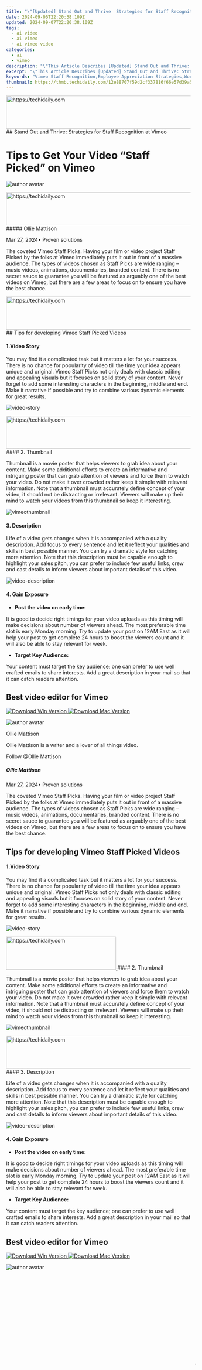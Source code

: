 ```yaml
---
title: "\"[Updated] Stand Out and Thrive  Strategies for Staff Recognition at Vimeo for 2024\""
date: 2024-09-06T22:20:38.109Z
updated: 2024-09-07T22:20:38.109Z
tags:
  - ai video
  - ai vimeo
  - ai vimeo video
categories:
  - ai
  - vimeo
description: "\"This Article Describes [Updated] Stand Out and Thrive: Strategies for Staff Recognition at Vimeo for 2024\""
excerpt: "\"This Article Describes [Updated] Stand Out and Thrive: Strategies for Staff Recognition at Vimeo for 2024\""
keywords: "Vimeo Staff Recognition,Employee Appreciation Strategies,Workplace Motivation Tactics,Thriving Team Environments,Staff Acknowledgment at Workplaces,Innovative Recognition Programs,Boost Productivity Through Rewards"
thumbnail: https://thmb.techidaily.com/12e88707f59d2cf337816f66e57d39a5f3c787beb919eddcfabef3a341868406.jpg
---
```


<!-- affiliate ads begin -->
<a href="https://ephamedtechinc.pxf.io/c/5597632/2136624/26400" target="_top" id="2136624">
  <img src="//a.impactradius-go.com/display-ad/26400-2136624" border="0" alt="https://techidaily.com" width="728" height="90"/>
</a>
<img height="0" width="0" src="https://ephamedtechinc.pxf.io/i/5597632/2136624/26400" style="position:absolute;visibility:hidden;" border="0" />
<!-- affiliate ads end -->
## Stand Out and Thrive: Strategies for Staff Recognition at Vimeo

# Tips to Get Your Video “Staff Picked” on Vimeo

![author avatar](https://images.wondershare.com/filmora/article-images/ollie-mattison.jpg)

<!-- affiliate ads begin -->
<a href="https://ephamedtechinc.pxf.io/c/5597632/2137229/26400" target="_top" id="2137229">
  <img src="//a.impactradius-go.com/display-ad/26400-2137229" border="0" alt="https://techidaily.com" width="728" height="90"/>
</a>
<img height="0" width="0" src="https://ephamedtechinc.pxf.io/i/5597632/2137229/26400" style="position:absolute;visibility:hidden;" border="0" />
<!-- affiliate ads end -->
##### Ollie Mattison

 Mar 27, 2024• Proven solutions

 The coveted Vimeo Staff Picks. Having your film or video project Staff Picked by the folks at Vimeo immediately puts it out in front of a massive audience. The types of videos chosen as Staff Picks are wide ranging – music videos, animations, documentaries, branded content. There is no secret sauce to guarantee you will be featured as arguably one of the best videos on Vimeo, but there are a few areas to focus on to ensure you have the best chance.

<!-- affiliate ads begin -->
<a href="https://unicoeye.pxf.io/c/5597632/2134246/18498" target="_top" id="2134246">
  <img src="//a.impactradius-go.com/display-ad/18498-2134246" border="0" alt="https://techidaily.com" width="728" height="90"/>
</a>
<img height="0" width="0" src="https://unicoeye.pxf.io/i/5597632/2134246/18498" style="position:absolute;visibility:hidden;" border="0" />
<!-- affiliate ads end -->
## Tips for developing Vimeo Staff Picked Videos

#### 1.Video Story

 You may find it a complicated task but it matters a lot for your success. There is no chance for popularity of video till the time your idea appears unique and original. Vimeo Staff Picks not only deals with classic editing and appealing visuals but it focuses on solid story of your content. Never forget to add some interesting characters in the beginning, middle and end. Make it narrative if possible and try to combine various dynamic elements for great results.

![video-story](https://images.wondershare.com/filmora/article-images/video-story.jpg)

<!-- affiliate ads begin -->
<a href="https://ephamedtechinc.pxf.io/c/5597632/2136613/26400" target="_top" id="2136613">
  <img src="//a.impactradius-go.com/display-ad/26400-2136613" border="0" alt="https://techidaily.com" width="728" height="90"/>
</a>
<img height="0" width="0" src="https://ephamedtechinc.pxf.io/i/5597632/2136613/26400" style="position:absolute;visibility:hidden;" border="0" />
<!-- affiliate ads end -->
#### 2. Thumbnail

 Thumbnail is a movie poster that helps viewers to grab idea about your content. Make some additional efforts to create an informative and intriguing poster that can grab attention of viewers and force them to watch your video. Do not make it over crowded rather keep it simple with relevant information. Note that a thumbnail must accurately define concept of your video, it should not be distracting or irrelevant. Viewers will make up their mind to watch your videos from this thumbnail so keep it interesting.

![vimeothumbnail](https://images.wondershare.com/filmora/article-images/vimeothumbnail.jpg)

#### 3. Description

 Life of a video gets changes when it is accompanied with a quality description. Add focus to every sentence and let it reflect your qualities and skills in best possible manner. You can try a dramatic style for catching more attention. Note that this description must be capable enough to highlight your sales pitch, you can prefer to include few useful links, crew and cast details to inform viewers about important details of this video.

![video-description](https://images.wondershare.com/filmora/article-images/video-description.jpg)

#### 4. Gain Exposure

* **Post the video on early time:**

 It is good to decide right timings for your video uploads as this timing will make decisions about number of viewers ahead. The most preferable time slot is early Monday morning. Try to update your post on 12AM East as it will help your post to get complete 24 hours to boost the viewers count and it will also be able to stay relevant for week.

* **Target Key Audience:**

 Your content must target the key audience; one can prefer to use well crafted emails to share interests. Add a great description in your mail so that it can catch readers attention.

## Best video editor for Vimeo

[![Download Win Version](https://images.wondershare.com/filmora/guide/download-btn-win.jpg) ](https://tools.techidaily.com/wondershare/filmora/download/) [![Download Mac Version](https://images.wondershare.com/filmora/guide/download-btn-mac.jpg) ](https://tools.techidaily.com/wondershare/filmora/download/)

![author avatar](https://images.wondershare.com/filmora/article-images/ollie-mattison.jpg)

Ollie Mattison

Ollie Mattison is a writer and a lover of all things video.

Follow @Ollie Mattison

##### Ollie Mattison

 Mar 27, 2024• Proven solutions

 The coveted Vimeo Staff Picks. Having your film or video project Staff Picked by the folks at Vimeo immediately puts it out in front of a massive audience. The types of videos chosen as Staff Picks are wide ranging – music videos, animations, documentaries, branded content. There is no secret sauce to guarantee you will be featured as arguably one of the best videos on Vimeo, but there are a few areas to focus on to ensure you have the best chance.

## Tips for developing Vimeo Staff Picked Videos

#### 1.Video Story

 You may find it a complicated task but it matters a lot for your success. There is no chance for popularity of video till the time your idea appears unique and original. Vimeo Staff Picks not only deals with classic editing and appealing visuals but it focuses on solid story of your content. Never forget to add some interesting characters in the beginning, middle and end. Make it narrative if possible and try to combine various dynamic elements for great results.

![video-story](https://images.wondershare.com/filmora/article-images/video-story.jpg)

<!-- affiliate ads begin -->
<a href="https://aligracehair.sjv.io/c/5597632/2135400/19272" target="_top" id="2135400">
  <img src="//a.impactradius-go.com/display-ad/19272-2135400" border="0" alt="https://techidaily.com" width="300" height="90"/>
</a>
<img height="0" width="0" src="https://aligracehair.sjv.io/i/5597632/2135400/19272" style="position:absolute;visibility:hidden;" border="0" />
<!-- affiliate ads end -->
#### 2. Thumbnail

 Thumbnail is a movie poster that helps viewers to grab idea about your content. Make some additional efforts to create an informative and intriguing poster that can grab attention of viewers and force them to watch your video. Do not make it over crowded rather keep it simple with relevant information. Note that a thumbnail must accurately define concept of your video, it should not be distracting or irrelevant. Viewers will make up their mind to watch your videos from this thumbnail so keep it interesting.

![vimeothumbnail](https://images.wondershare.com/filmora/article-images/vimeothumbnail.jpg)

<!-- affiliate ads begin -->
<a href="https://appsumo.8odi.net/c/5597632/2123740/7443" target="_top" id="2123740">
  <img src="//a.impactradius-go.com/display-ad/7443-2123740" border="0" alt="https://techidaily.com" width="728" height="90"/>
</a>
<img height="0" width="0" src="https://appsumo.8odi.net/i/5597632/2123740/7443" style="position:absolute;visibility:hidden;" border="0" />
<!-- affiliate ads end -->
#### 3. Description

 Life of a video gets changes when it is accompanied with a quality description. Add focus to every sentence and let it reflect your qualities and skills in best possible manner. You can try a dramatic style for catching more attention. Note that this description must be capable enough to highlight your sales pitch, you can prefer to include few useful links, crew and cast details to inform viewers about important details of this video.

![video-description](https://images.wondershare.com/filmora/article-images/video-description.jpg)

#### 4. Gain Exposure

* **Post the video on early time:**

 It is good to decide right timings for your video uploads as this timing will make decisions about number of viewers ahead. The most preferable time slot is early Monday morning. Try to update your post on 12AM East as it will help your post to get complete 24 hours to boost the viewers count and it will also be able to stay relevant for week.

* **Target Key Audience:**

 Your content must target the key audience; one can prefer to use well crafted emails to share interests. Add a great description in your mail so that it can catch readers attention.

## Best video editor for Vimeo

[![Download Win Version](https://images.wondershare.com/filmora/guide/download-btn-win.jpg) ](https://tools.techidaily.com/wondershare/filmora/download/) [![Download Mac Version](https://images.wondershare.com/filmora/guide/download-btn-mac.jpg) ](https://tools.techidaily.com/wondershare/filmora/download/)

![author avatar](https://images.wondershare.com/filmora/article-images/ollie-mattison.jpg)

<!-- affiliate ads begin -->
<span id="1444782">
					<video width="1024" height="576" style="cursor:pointer"
           poster="//a.impactradius-go.com/display-clicktoplayimage/1444782.png"
           onclick="if(!this.playClicked){this.play();this.setAttribute('controls',true);this.playClicked=true;}">
	   <source src="//a.impactradius-go.com/display-ad/14559-1444782">
	   <img src="//a.impactradius-go.com/display-clicktoplayimage/1444782.png" style="border: none; height: 100%; width: 100%; object-fit: contain">
	</video>
	<div style="width:640px;text-align:center"><a href="javascript:window.open(decodeURIComponent('https%3A%2F%2Fpropmoneyinc.pxf.io%2Fc%2F5597632%2F1444782%2F14559'), '_blank');void(0);">Click here</a></div>
</span>
<img height="0" width="0" src="https://imp.pxf.io/i/5597632/1444782/14559" style="position:absolute;visibility:hidden;" border="0" />
<!-- affiliate ads end -->
Ollie Mattison

Ollie Mattison is a writer and a lover of all things video.

Follow @Ollie Mattison

##### Ollie Mattison

 Mar 27, 2024• Proven solutions

 The coveted Vimeo Staff Picks. Having your film or video project Staff Picked by the folks at Vimeo immediately puts it out in front of a massive audience. The types of videos chosen as Staff Picks are wide ranging – music videos, animations, documentaries, branded content. There is no secret sauce to guarantee you will be featured as arguably one of the best videos on Vimeo, but there are a few areas to focus on to ensure you have the best chance.

## Tips for developing Vimeo Staff Picked Videos

#### 1.Video Story

 You may find it a complicated task but it matters a lot for your success. There is no chance for popularity of video till the time your idea appears unique and original. Vimeo Staff Picks not only deals with classic editing and appealing visuals but it focuses on solid story of your content. Never forget to add some interesting characters in the beginning, middle and end. Make it narrative if possible and try to combine various dynamic elements for great results.

![video-story](https://images.wondershare.com/filmora/article-images/video-story.jpg)

<!-- affiliate ads begin -->
<a href="https://ephamedtechinc.pxf.io/c/5597632/2130531/26400" target="_top" id="2130531">
  <img src="//a.impactradius-go.com/display-ad/26400-2130531" border="0" alt="https://techidaily.com" width="728" height="90"/>
</a>
<img height="0" width="0" src="https://ephamedtechinc.pxf.io/i/5597632/2130531/26400" style="position:absolute;visibility:hidden;" border="0" />
<!-- affiliate ads end -->
#### 2. Thumbnail

 Thumbnail is a movie poster that helps viewers to grab idea about your content. Make some additional efforts to create an informative and intriguing poster that can grab attention of viewers and force them to watch your video. Do not make it over crowded rather keep it simple with relevant information. Note that a thumbnail must accurately define concept of your video, it should not be distracting or irrelevant. Viewers will make up their mind to watch your videos from this thumbnail so keep it interesting.

![vimeothumbnail](https://images.wondershare.com/filmora/article-images/vimeothumbnail.jpg)

<!-- affiliate ads begin -->
<span id="1770526">
					<video width="240" height="480" style="cursor:pointer"
           poster="//a.impactradius-go.com/display-clicktoplayimage/1770526.png"
           onclick="if(!this.playClicked){this.play();this.setAttribute('controls',true);this.playClicked=true;}">
	   <source src="//a.impactradius-go.com/display-ad/20702-1770526">
	   <img src="//a.impactradius-go.com/display-clicktoplayimage/1770526.png" style="border: none; height: 100%; width: 100%; object-fit: contain">
	</video>
	<div style="width:150px;text-align:center"><a href="javascript:window.open(decodeURIComponent('https%3A%2F%2Ftokenmetrics.sjv.io%2Fc%2F5597632%2F1770526%2F20702'), '_blank');void(0);">Click here</a></div>
</span>
<img height="0" width="0" src="https://imp.pxf.io/i/5597632/1770526/20702" style="position:absolute;visibility:hidden;" border="0" />
<!-- affiliate ads end -->
#### 3. Description

 Life of a video gets changes when it is accompanied with a quality description. Add focus to every sentence and let it reflect your qualities and skills in best possible manner. You can try a dramatic style for catching more attention. Note that this description must be capable enough to highlight your sales pitch, you can prefer to include few useful links, crew and cast details to inform viewers about important details of this video.

![video-description](https://images.wondershare.com/filmora/article-images/video-description.jpg)

<!-- affiliate ads begin -->
<a href="https://appsumo.8odi.net/c/5597632/2118326/7443" target="_top" id="2118326">
  <img src="//a.impactradius-go.com/display-ad/7443-2118326" border="0" alt="https://techidaily.com" width="728" height="90"/>
</a>
<img height="0" width="0" src="https://appsumo.8odi.net/i/5597632/2118326/7443" style="position:absolute;visibility:hidden;" border="0" />
<!-- affiliate ads end -->
#### 4. Gain Exposure

* **Post the video on early time:**

 It is good to decide right timings for your video uploads as this timing will make decisions about number of viewers ahead. The most preferable time slot is early Monday morning. Try to update your post on 12AM East as it will help your post to get complete 24 hours to boost the viewers count and it will also be able to stay relevant for week.

* **Target Key Audience:**

 Your content must target the key audience; one can prefer to use well crafted emails to share interests. Add a great description in your mail so that it can catch readers attention.

<!-- affiliate ads begin -->
<span id="1975503">
					<video width="128" height="480" style="cursor:pointer"
           poster="//a.impactradius-go.com/display-clicktoplayimage/1975503.png"
           onclick="if(!this.playClicked){this.play();this.setAttribute('controls',true);this.playClicked=true;}">
	   <source src="//a.impactradius-go.com/display-ad/22993-1975503">
	   <img src="//a.impactradius-go.com/display-clicktoplayimage/1975503.png" style="border: none; height: 100%; width: 100%; object-fit: contain">
	</video>
	<div style="width:80px;text-align:center"><a href="javascript:window.open(decodeURIComponent('https%3A%2F%2Fhomestyler.sjv.io%2Fc%2F5597632%2F1975503%2F22993'), '_blank');void(0);">Click here</a></div>
</span>
<img height="0" width="0" src="https://imp.pxf.io/i/5597632/1975503/22993" style="position:absolute;visibility:hidden;" border="0" />
<!-- affiliate ads end -->
## Best video editor for Vimeo

[![Download Win Version](https://images.wondershare.com/filmora/guide/download-btn-win.jpg) ](https://tools.techidaily.com/wondershare/filmora/download/) [![Download Mac Version](https://images.wondershare.com/filmora/guide/download-btn-mac.jpg) ](https://tools.techidaily.com/wondershare/filmora/download/)

![author avatar](https://images.wondershare.com/filmora/article-images/ollie-mattison.jpg)

<!-- affiliate ads begin -->
<a href="https://appsumo.8odi.net/c/5597632/2118318/7443" target="_top" id="2118318">
  <img src="//a.impactradius-go.com/display-ad/7443-2118318" border="0" alt="https://techidaily.com" width="600" height="90"/>
</a>
<img height="0" width="0" src="https://appsumo.8odi.net/i/5597632/2118318/7443" style="position:absolute;visibility:hidden;" border="0" />
<!-- affiliate ads end -->
Ollie Mattison

Ollie Mattison is a writer and a lover of all things video.

Follow @Ollie Mattison

##### Ollie Mattison

 Mar 27, 2024• Proven solutions

 The coveted Vimeo Staff Picks. Having your film or video project Staff Picked by the folks at Vimeo immediately puts it out in front of a massive audience. The types of videos chosen as Staff Picks are wide ranging – music videos, animations, documentaries, branded content. There is no secret sauce to guarantee you will be featured as arguably one of the best videos on Vimeo, but there are a few areas to focus on to ensure you have the best chance.

## Tips for developing Vimeo Staff Picked Videos

#### 1.Video Story

 You may find it a complicated task but it matters a lot for your success. There is no chance for popularity of video till the time your idea appears unique and original. Vimeo Staff Picks not only deals with classic editing and appealing visuals but it focuses on solid story of your content. Never forget to add some interesting characters in the beginning, middle and end. Make it narrative if possible and try to combine various dynamic elements for great results.

![video-story](https://images.wondershare.com/filmora/article-images/video-story.jpg)

#### 2. Thumbnail

 Thumbnail is a movie poster that helps viewers to grab idea about your content. Make some additional efforts to create an informative and intriguing poster that can grab attention of viewers and force them to watch your video. Do not make it over crowded rather keep it simple with relevant information. Note that a thumbnail must accurately define concept of your video, it should not be distracting or irrelevant. Viewers will make up their mind to watch your videos from this thumbnail so keep it interesting.

![vimeothumbnail](https://images.wondershare.com/filmora/article-images/vimeothumbnail.jpg)

<!-- affiliate ads begin -->
<a href="https://appsumo.8odi.net/c/5597632/2137395/7443" target="_top" id="2137395">
  <img src="//a.impactradius-go.com/display-ad/7443-2137395" border="0" alt="https://techidaily.com" width="728" height="90"/>
</a>
<img height="0" width="0" src="https://appsumo.8odi.net/i/5597632/2137395/7443" style="position:absolute;visibility:hidden;" border="0" />
<!-- affiliate ads end -->
#### 3. Description

 Life of a video gets changes when it is accompanied with a quality description. Add focus to every sentence and let it reflect your qualities and skills in best possible manner. You can try a dramatic style for catching more attention. Note that this description must be capable enough to highlight your sales pitch, you can prefer to include few useful links, crew and cast details to inform viewers about important details of this video.

![video-description](https://images.wondershare.com/filmora/article-images/video-description.jpg)

#### 4. Gain Exposure

* **Post the video on early time:**

 It is good to decide right timings for your video uploads as this timing will make decisions about number of viewers ahead. The most preferable time slot is early Monday morning. Try to update your post on 12AM East as it will help your post to get complete 24 hours to boost the viewers count and it will also be able to stay relevant for week.

* **Target Key Audience:**

 Your content must target the key audience; one can prefer to use well crafted emails to share interests. Add a great description in your mail so that it can catch readers attention.

## Best video editor for Vimeo

[![Download Win Version](https://images.wondershare.com/filmora/guide/download-btn-win.jpg) ](https://tools.techidaily.com/wondershare/filmora/download/) [![Download Mac Version](https://images.wondershare.com/filmora/guide/download-btn-mac.jpg) ](https://tools.techidaily.com/wondershare/filmora/download/)

<!-- affiliate ads begin -->
<a href="https://aligracehair.sjv.io/c/5597632/2135374/19272" target="_top" id="2135374">
  <img src="//a.impactradius-go.com/display-ad/19272-2135374" border="0" alt="https://techidaily.com" width="468" height="60"/>
</a>
<img height="0" width="0" src="https://aligracehair.sjv.io/i/5597632/2135374/19272" style="position:absolute;visibility:hidden;" border="0" />
<!-- affiliate ads end -->
![author avatar](https://images.wondershare.com/filmora/article-images/ollie-mattison.jpg)

Ollie Mattison

Ollie Mattison is a writer and a lover of all things video.

Follow @Ollie Mattison

<ins class="adsbygoogle"
     style="display:block"
     data-ad-format="autorelaxed"
     data-ad-client="ca-pub-7571918770474297"
     data-ad-slot="1223367746"></ins>

<ins class="adsbygoogle"
     style="display:block"
     data-ad-format="autorelaxed"
     data-ad-client="ca-pub-7571918770474297"
     data-ad-slot="1223367746"></ins>



<ins class="adsbygoogle"
     style="display:block"
     data-ad-client="ca-pub-7571918770474297"
     data-ad-slot="8358498916"
     data-ad-format="auto"
     data-full-width-responsive="true"></ins>






<span class="atpl-alsoreadstyle">Also read:</span>
<div><ul>
<li><a href="https://vimeo-videos.techidaily.com/new-2024-approved-secure-vimeo-to-local-downloaders/"><u>[New] 2024 Approved  Secure Vimeo to Local Downloaders</u></a></li>
<li><a href="https://vimeo-videos.techidaily.com/new-enhancing-accessibility-with-vimeo-subtitles-for-2024/"><u>[New] Enhancing Accessibility with Vimeo Subtitles for 2024</u></a></li>
<li><a href="https://vimeo-videos.techidaily.com/new-harmonizing-audio-and-visuals-in-vimeo-media-for-2024/"><u>[New] Harmonizing Audio and Visuals in Vimeo Media for 2024</u></a></li>
<li><a href="https://vimeo-videos.techidaily.com/new-in-2024-step-by-step-adding-movie-maker-videos-to-vimeo-stream/"><u>[New] In 2024, Step-by-Step  Adding Movie Maker Videos to Vimeo Stream</u></a></li>
<li><a href="https://vimeo-videos.techidaily.com/new-master-classroom-optimal-video-edits-on-vimeo-for-2024/"><u>[New] Master Classroom  Optimal Video Edits on Vimeo for 2024</u></a></li>
<li><a href="https://vimeo-videos.techidaily.com/new-streamline-your-media-save-vimeo-to-mp4-for-2024/"><u>[New] Streamline Your Media  Save Vimeo to MP4 for 2024</u></a></li>
<li><a href="https://vimeo-videos.techidaily.com/new-tactics-to-accelerate-vimeo-video-viewership/"><u>[New] Tactics to Accelerate Vimeo Video Viewership</u></a></li>
<li><a href="https://vimeo-videos.techidaily.com/updated-2024-approved-best-online-vimeo-video-downloaders/"><u>[Updated] 2024 Approved  Best Online Vimeo Video Downloaders</u></a></li>
<li><a href="https://vimeo-videos.techidaily.com/updated-2024-approved-greatest-competitors-to-vimeos-cameo-editor-platform/"><u>[Updated] 2024 Approved  Greatest Competitors to Vimeo's Cameo Editor Platform</u></a></li>
<li><a href="https://vimeo-videos.techidaily.com/updated-2024-approved-how-to-insert-a-vimeo-video-into-powerpoint/"><u>[Updated] 2024 Approved  How to Insert a Vimeo Video Into PowerPoint</u></a></li>
<li><a href="https://vimeo-videos.techidaily.com/updated-a-guide-to-navigating-vimeos-free-premium-and-pro-membership-levels/"><u>[Updated] A Guide to Navigating Vimeo’s Free, Premium & Pro Membership Levels</u></a></li>
<li><a href="https://vimeo-videos.techidaily.com/updated-cutting-edge-videographer-software-for-vimeo-expertise-for-2024/"><u>[Updated] Cutting Edge Videographer Software for Vimeo Expertise for 2024</u></a></li>
<li><a href="https://vimeo-videos.techidaily.com/updated-how-to-edit-videos-with-vimeo-create-in-2024/"><u>[Updated] How to Edit Videos with Vimeo Create, In 2024</u></a></li>
<li><a href="https://vimeo-videos.techidaily.com/updated-how-to-trim-and-cut-vimeo-videos/"><u>[Updated] How to Trim and Cut Vimeo Videos</u></a></li>
<li><a href="https://vimeo-videos.techidaily.com/updated-in-2024-exploring-best-fit-basic-to-pro-in-vimeo-services/"><u>[Updated] In 2024, Exploring Best Fit  Basic to Pro in Vimeo Services</u></a></li>
<li><a href="https://vimeo-videos.techidaily.com/updated-in-2024-how-to-amass-wealth-the-art-of-vimeo-video-monetization/"><u>[Updated] In 2024, How to Amass Wealth  The Art of Vimeo Video Monetization</u></a></li>
<li><a href="https://vimeo-videos.techidaily.com/updated-in-2024-the-editors-edge-advanced-strategies-to-master-in-vimeo-trimming/"><u>[Updated] In 2024, The Editor's Edge  Advanced Strategies to Master in Vimeo Trimming</u></a></li>
<li><a href="https://vimeo-videos.techidaily.com/updated-master-class-extracting-and-saving-vimeo-videos/"><u>[Updated] Master Class  Extracting and Saving Vimeo Videos</u></a></li>
<li><a href="https://vimeo-videos.techidaily.com/updated-monetize-mastery-turning-views-into-revenue-on-vimeo/"><u>[Updated] Monetize Mastery  Turning Views Into Revenue on Vimeo</u></a></li>
<li><a href="https://vimeo-videos.techidaily.com/updated-quick-glance-at-stars-contribution-for-2024/"><u>[Updated] Quick Glance at Star's Contribution for 2024</u></a></li>
<li><a href="https://vimeo-videos.techidaily.com/2024-approved-captivate-viewers-earn-accolades-tips-for-staff-picks-on-vimeo/"><u>2024 Approved  Captivate Viewers, Earn Accolades  Tips for Staff Picks on Vimeo</u></a></li>
<li><a href="https://vimeo-videos.techidaily.com/2024-approved-cutting-edge-content-creation-mastering-live-recording-tools/"><u>2024 Approved  Cutting-Edge Content Creation  Mastering Live Recording Tools</u></a></li>
<li><a href="https://instagram-video-recordings.techidaily.com/2024-approved-laugh-line-by-line-building-a-meme-friendly-video-portfolio/"><u>2024 Approved  Laugh Line by Line  Building a Meme-Friendly Video Portfolio</u></a></li>
<li><a href="https://vimeo-videos.techidaily.com/2024-approved-step-by-step-guide-embedding-vimeo-videos-into-presentations/"><u>2024 Approved  Step-by-Step Guide  Embedding Vimeo Videos Into Presentations</u></a></li>
<li><a href="https://howto.techidaily.com/4-solutions-to-fix-unfortunately-your-app-has-stopped-error-on-oppo-reno-11f-5g-drfone-by-drfone-fix-android-problems-fix-android-problems/"><u>4 Solutions to Fix Unfortunately Your App Has Stopped Error on Oppo Reno 11F 5G | Dr.fone</u></a></li>
<li><a href="https://article-helps.techidaily.com/breezy-blogging-quick-video-concept-ideas-for-2024/"><u>Breezy Blogging  Quick Video Concept Ideas for 2024</u></a></li>
<li><a href="https://driver-download.techidaily.com/download-official-nvidia-game-ready-drivers-now-available-for-windows-11-and-10-users/"><u>Download Official NVIDIA Game Ready Drivers Now Available for Windows 11 & 10 Users</u></a></li>
<li><a href="https://instagram-videos.techidaily.com/elevate-your-storytelling-borders-for-instagram-videos-for-2024/"><u>Elevate Your Storytelling  Borders for Instagram Videos for 2024</u></a></li>
<li><a href="https://extra-tips.techidaily.com/elite-systems-unveiled-the-best-of-the-bunch/"><u>Elite Systems Unveiled - The Best of the Bunch</u></a></li>
<li><a href="https://fake-location.techidaily.com/how-to-share-location-in-messenger-on-vivo-y100i-drfone-by-drfone-virtual-android/"><u>How to Share Location in Messenger On Vivo Y100i? | Dr.fone</u></a></li>
<li><a href="https://vimeo-videos.techidaily.com/in-2024-the-ultimate-cheat-sheet-inserting-vimeo-videos-into-slides/"><u>In 2024, The Ultimate Cheat Sheet  Inserting Vimeo Videos Into Slides</u></a></li>
<li><a href="https://win-blog.techidaily.com/overcome-dying-light-groovy-pc-challenges-how-to-fix-frame-rate-drops-and-reduce-stuttering/"><u>Overcome Dying Light Groovy PC Challenges: How to Fix Frame Rate Drops and Reduce Stuttering</u></a></li>
<li><a href="https://tech-revival.techidaily.com/pushing-the-envelope-of-chatgpt-capabilities/"><u>Pushing the Envelope of ChatGPT Capabilities</u></a></li>
<li><a href="https://vimeo-videos.techidaily.com/quick-and-easy-extracting-hd-videos-from-vimeo-to-mp4-format/"><u>Quick & Easy  Extracting HD Videos From Vimeo to MP4 Format</u></a></li>
<li><a href="https://some-guidance.techidaily.com/subtlety-in-volume-the-ableton-way-for-2024/"><u>Subtlety in Volume  The Ableton Way for 2024</u></a></li>
<li><a href="https://vimeo-videos.techidaily.com/techniques-for-text-overlays-in-video-platforms-vimeo/"><u>Techniques for Text Overlays in Video Platforms (Vimeo)</u></a></li>
<li><a href="https://twitter-videos.techidaily.com/the-complete-guide-to-compliant-twitter-videos-for-2024/"><u>The Complete Guide to Compliant Twitter Videos for 2024</u></a></li>
<li><a href="https://vimeo-videos.techidaily.com/tips-for-enhancing-online-presence-with-imovie-on-vimeo-for-2024/"><u>Tips for Enhancing Online Presence with iMovie on Vimeo for 2024</u></a></li>
<li><a href="https://facebook-video-share.techidaily.com/youtubes-secrets-to-efficient-frame-viewing-free-for-2024/"><u>YouTube's Secrets to Efficient Frame Viewing (FREE!) For 2024</u></a></li>
</ul></div>
